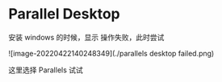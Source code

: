 # Parallel Desktop

安装 windows 的时候，显示 操作失败，此时尝试

![image-20220422140248349](./parallels desktop failed.png)

这里选择 Parallels 试试
